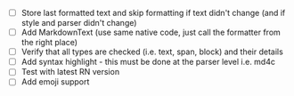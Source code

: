 -   [ ] Store last formatted text and skip formatting if text didn't change (and if style and parser didn't change)
-   [ ] Add MarkdownText (use same native code, just call the formatter from the right place)
-   [ ] Verify that all types are checked (i.e. text, span, block) and their details
-   [ ] Add syntax highlight - this must be done at the parser level i.e. md4c
-   [ ] Test with latest RN version
-   [ ] Add emoji support
